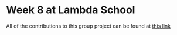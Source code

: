 # Week 8 at Lambda School

All of the contributions to this group project can be found at [this link](https://github.com/Build-Week-Water-My-Plants/front-end)